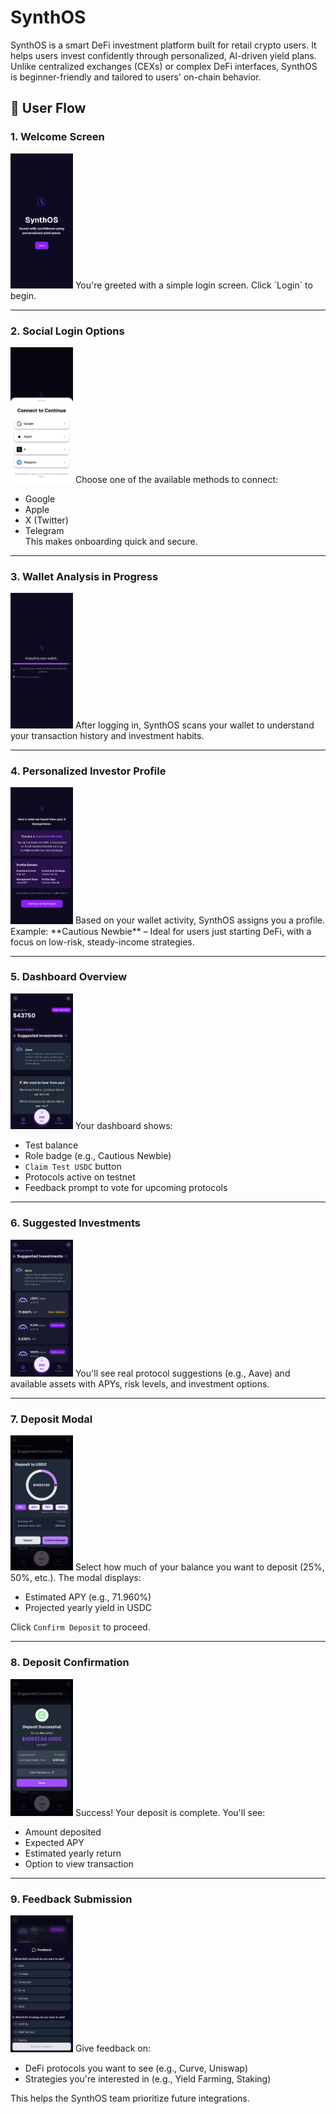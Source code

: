# SynthOS

SynthOS is a smart DeFi investment platform built for retail crypto users. It helps users invest confidently through personalized, AI-driven yield plans. Unlike centralized exchanges (CEXs) or complex DeFi interfaces, SynthOS is beginner-friendly and tailored to users' on-chain behavior.

## 🧭 User Flow

### 1. **Welcome Screen**

<img src="/public/welcome-screen.png" alt="Welcome Screen" width="100"/>
You're greeted with a simple login screen. Click `Login` to begin.

---

### 2. **Social Login Options**

<img src="/public/connect-wallet.png" alt="Connect Wallet" width="100"/>
Choose one of the available methods to connect:

- Google
- Apple
- X (Twitter)
- Telegram  
  This makes onboarding quick and secure.

---

### 3. **Wallet Analysis in Progress**

<img src="/public/wallet-analysis.png" alt="Wallet Analysis" width="100"/>
After logging in, SynthOS scans your wallet to understand your transaction history and investment habits.

---

### 4. **Personalized Investor Profile**

<img src="/public/analysis-output.png" alt="Analysis Output" width="100"/>
Based on your wallet activity, SynthOS assigns you a profile.  
Example: **Cautious Newbie** – Ideal for users just starting DeFi, with a focus on low-risk, steady-income strategies.

---

### 5. **Dashboard Overview**

<img src="/public/dashboard.png" alt="Dashboard" width="100"/>
Your dashboard shows:

- Test balance
- Role badge (e.g., Cautious Newbie)
- `Claim Test USDC` button
- Protocols active on testnet
- Feedback prompt to vote for upcoming protocols

---

### 6. **Suggested Investments**

<img src="/public/dashboard-2.png" alt="Dashboard with Investments" width="100"/>
You'll see real protocol suggestions (e.g., Aave) and available assets with APYs, risk levels, and investment options.

---

### 7. **Deposit Modal**

<img src="/public/deposit.png" alt="Deposit" width="100"/>
Select how much of your balance you want to deposit (25%, 50%, etc.).  
The modal displays:

- Estimated APY (e.g., 71.960%)
- Projected yearly yield in USDC

Click `Confirm Deposit` to proceed.

---

### 8. **Deposit Confirmation**

<img src="/public/deposit-success.png" alt="Deposit Success" width="100"/>
Success! Your deposit is complete. You'll see:

- Amount deposited
- Expected APY
- Estimated yearly return
- Option to view transaction

---

### 9. **Feedback Submission**

<img src="/public/feedback.png" alt="Feedback" width="100"/>
Give feedback on:

- DeFi protocols you want to see (e.g., Curve, Uniswap)
- Strategies you're interested in (e.g., Yield Farming, Staking)

This helps the SynthOS team prioritize future integrations.
